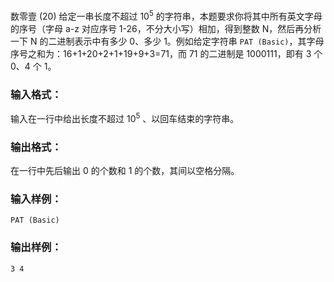 数零壹 (20)
给定一串长度不超过 $10^5$ 的字符串，本题要求你将其中所有英文字母的序号（字母 a-z 对应序号 1-26，不分大小写）相加，得到整数
N，然后再分析一下 N 的二进制表示中有多少 0、多少 1。例如给定字符串 `PAT
(Basic)`，其字母序号之和为：16+1+20+2+1+19+9+3=71，而 71 的二进制是 1000111，即有 3 个 0、4 个 1。

### 输入格式：

输入在一行中给出长度不超过 $10^5$ 、以回车结束的字符串。

### 输出格式：

在一行中先后输出 0 的个数和 1 的个数，其间以空格分隔。

### 输入样例：

    
    
    PAT (Basic)
    

### 输出样例：

    
    
    3 4
    

